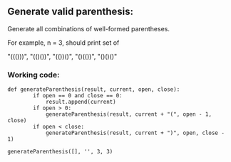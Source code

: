 ## Generate valid parenthesis:
Generate all combinations of well-formed parentheses.

For example, n = 3, should print set of 

"((()))", "(()())", "(())()", "()(())", "()()()"

### Working code:
```
def generateParenthesis(result, current, open, close):
        if open == 0 and close == 0:
            result.append(current)
        if open > 0:
            generateParenthesis(result, current + "(", open - 1, close)
        if open < close:
            generateParenthesis(result, current + ")", open, close - 1)

generateParenthesis([], '', 3, 3)

```


    
